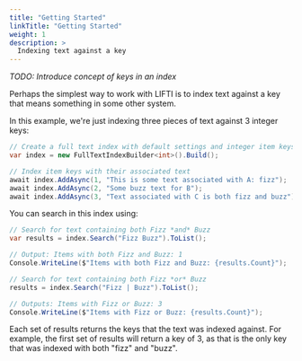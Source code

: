 ```yaml
---
title: "Getting Started"
linkTitle: "Getting Started"
weight: 1
description: >
  Indexing text against a key
---
```


_TODO: Introduce concept of keys in an index_

Perhaps the simplest way to work with LIFTI is to index text against a key that means something in some other system.

In this example, we're just indexing three pieces of text against 3 integer keys:

``` c#
// Create a full text index with default settings and integer item keys
var index = new FullTextIndexBuilder<int>().Build();

// Index item keys with their associated text
await index.AddAsync(1, "This is some text associated with A: fizz");
await index.AddAsync(2, "Some buzz text for B");
await index.AddAsync(3, "Text associated with C is both fizz and buzz");

```

You can search in this index using:

``` c#
// Search for text containing both Fizz *and* Buzz
var results = index.Search("Fizz Buzz").ToList();

// Output: Items with both Fizz and Buzz: 1
Console.WriteLine($"Items with both Fizz and Buzz: {results.Count}");

// Search for text containing both Fizz *or* Buzz
results = index.Search("Fizz | Buzz").ToList();

// Outputs: Items with Fizz or Buzz: 3
Console.WriteLine($"Items with Fizz or Buzz: {results.Count}");
```

Each set of results returns the keys that the text was indexed against. For example, the first set of results will return a key of 3, 
as that is the only key that was indexed with both "fizz" and "buzz".
